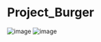 # Project_Burger
![image](https://user-images.githubusercontent.com/98613680/193132600-85ca08be-d55e-468c-802d-b47722fc43bc.png)
![image](https://user-images.githubusercontent.com/98613680/193132704-68cabbf5-9df7-4f13-8a3c-6c147369af57.png)
